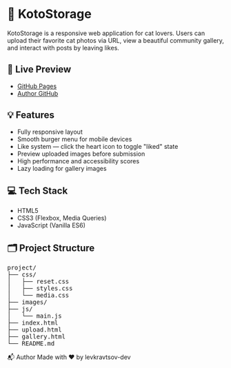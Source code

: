 # 🐾 KotoStorage

KotoStorage is a responsive web application for cat lovers. Users can upload their favorite cat photos via URL, view a beautiful community gallery, and interact with posts by leaving likes.

## 🔗 Live Preview

- [GitHub Pages](#) <!-- Add your actual link -->
- [Author GitHub](https://github.com/levkravtsov-dev)

## 💡 Features

- Fully responsive layout
- Smooth burger menu for mobile devices
- Like system — click the heart icon to toggle "liked" state
- Preview uploaded images before submission
- High performance and accessibility scores
- Lazy loading for gallery images

## 💻 Tech Stack

- HTML5
- CSS3 (Flexbox, Media Queries)
- JavaScript (Vanilla ES6)

## 🗂️ Project Structure

<pre>
project/
├── css/
│   ├── reset.css
│   ├── styles.css
│   └── media.css
├── images/
├── js/
│   └── main.js
├── index.html
├── upload.html
├── gallery.html
└── README.md
</pre>

📬 Author
Made with ❤️ by levkravtsov-dev
